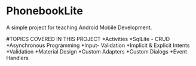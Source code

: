 # PhonebookLite
A simple project for teaching Android Mobile Development.

#TOPICS COVERED IN THIS PROJECT
*Activities
*SqlLite - CRUD
*Asynchronous Programming
*Input- Validation
*Implicit & Explicit Intents
*Validation
*Material Design
*Custom Adapters
*Custom Dialogs
*Event Handlers

